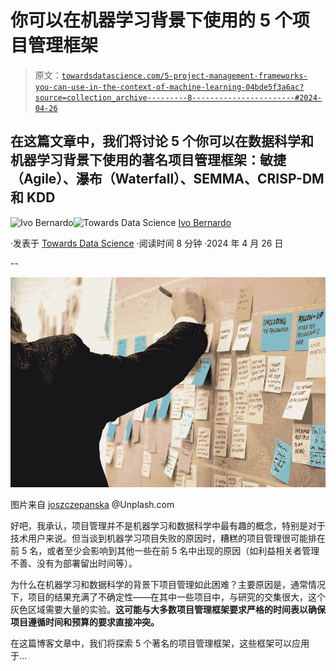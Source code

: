 # 你可以在机器学习背景下使用的 5 个项目管理框架

> 原文：[`towardsdatascience.com/5-project-management-frameworks-you-can-use-in-the-context-of-machine-learning-04bde5f3a6ac?source=collection_archive---------8-----------------------#2024-04-26`](https://towardsdatascience.com/5-project-management-frameworks-you-can-use-in-the-context-of-machine-learning-04bde5f3a6ac?source=collection_archive---------8-----------------------#2024-04-26)

## 在这篇文章中，我们将讨论 5 个你可以在数据科学和机器学习背景下使用的著名项目管理框架：敏捷（Agile）、瀑布（Waterfall）、SEMMA、CRISP-DM 和 KDD

[](https://ivopbernardo.medium.com/?source=post_page---byline--04bde5f3a6ac--------------------------------)![Ivo Bernardo](https://ivopbernardo.medium.com/?source=post_page---byline--04bde5f3a6ac--------------------------------)[](https://towardsdatascience.com/?source=post_page---byline--04bde5f3a6ac--------------------------------)![Towards Data Science](https://towardsdatascience.com/?source=post_page---byline--04bde5f3a6ac--------------------------------) [Ivo Bernardo](https://ivopbernardo.medium.com/?source=post_page---byline--04bde5f3a6ac--------------------------------)

·发表于 [Towards Data Science](https://towardsdatascience.com/?source=post_page---byline--04bde5f3a6ac--------------------------------) ·阅读时间 8 分钟 ·2024 年 4 月 26 日

--

![](img/daa4c293ea0bbdc51f8efd25ab8627a6.png)

图片来自 [joszczepanska](https://unsplash.com/pt-br/@joszczepanska) @Unplash.com

好吧，我承认，项目管理并不是机器学习和数据科学中最有趣的概念，特别是对于技术用户来说。但当谈到机器学习项目失败的原因时，糟糕的项目管理很可能排在前 5 名，或者至少会影响到其他一些在前 5 名中出现的原因（如利益相关者管理不善、没有为部署留出时间等）。

为什么在机器学习和数据科学的背景下项目管理如此困难？主要原因是，通常情况下，项目的结果充满了不确定性——在其中一些项目中，与研究的交集很大，这个灰色区域需要大量的实验。**这可能与大多数项目管理框架要求严格的时间表以确保项目遵循时间和预算的要求直接冲突。**

在这篇博客文章中，我们将探索 5 个著名的项目管理框架，这些框架可以应用于…
